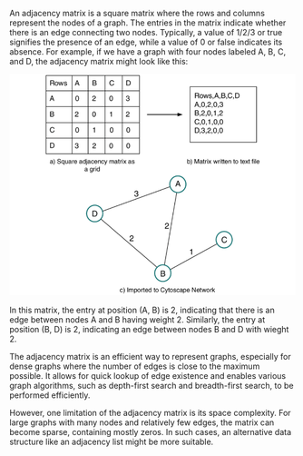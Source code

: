 
An adjacency matrix is a square matrix where the rows and columns represent the nodes of a graph. The entries in the matrix indicate whether there is an edge connecting two nodes. Typically, a value of 1/2/3 or true signifies the presence of an edge, while a value of 0 or false indicates its absence. For example, if we have a graph with four nodes labeled A, B, C, and D, the adjacency matrix might look like this:

![Img](./adj.png)

In this matrix, the entry at position (A, B) is 2, indicating that there is an edge between nodes A and B having weight 2. Similarly, the entry at position (B, D) is 2, indicating an edge between nodes B and D with wieght 2.

The adjacency matrix is an efficient way to represent graphs, especially for dense graphs where the number of edges is close to the maximum possible. It allows for quick lookup of edge existence and enables various graph algorithms, such as depth-first search and breadth-first search, to be performed efficiently.

However, one limitation of the adjacency matrix is its space complexity. For large graphs with many nodes and relatively few edges, the matrix can become sparse, containing mostly zeros. In such cases, an alternative data structure like an adjacency list might be more suitable.